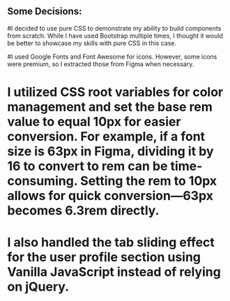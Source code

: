 ## Some Decisions:

#I decided to use pure CSS to demonstrate my ability to build components from scratch. While I have used Bootstrap multiple times, I thought it would be better to showcase my skills with pure CSS in this case.

#I used Google Fonts and Font Awesome for icons. However, some icons were premium, so I extracted those from Figma when necessary.

# I utilized CSS root variables for color management and set the base rem value to equal 10px for easier conversion. For example, if a font size is 63px in Figma, dividing it by 16 to convert to rem can be time-consuming. Setting the rem to 10px allows for quick conversion—63px becomes 6.3rem directly.

# I also handled the tab sliding effect for the user profile section using Vanilla JavaScript instead of relying on jQuery.
